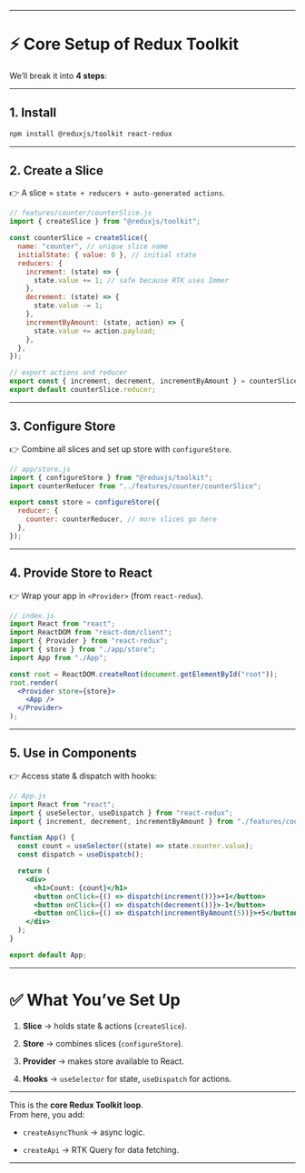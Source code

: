 

---

# ⚡ Core Setup of Redux Toolkit

We’ll break it into **4 steps**:

---

## **1. Install**

```bash
npm install @reduxjs/toolkit react-redux
```

---

## **2. Create a Slice**

👉 A slice = `state + reducers + auto-generated actions`.

```js
// features/counter/counterSlice.js
import { createSlice } from "@reduxjs/toolkit";

const counterSlice = createSlice({
  name: "counter", // unique slice name
  initialState: { value: 0 }, // initial state
  reducers: {
    increment: (state) => {
      state.value += 1; // safe because RTK uses Immer
    },
    decrement: (state) => {
      state.value -= 1;
    },
    incrementByAmount: (state, action) => {
      state.value += action.payload;
    },
  },
});

// export actions and reducer
export const { increment, decrement, incrementByAmount } = counterSlice.actions;
export default counterSlice.reducer;
```

---

## **3. Configure Store**

👉 Combine all slices and set up store with `configureStore`.

```js
// app/store.js
import { configureStore } from "@reduxjs/toolkit";
import counterReducer from "../features/counter/counterSlice";

export const store = configureStore({
  reducer: {
    counter: counterReducer, // more slices go here
  },
});
```

---

## **4. Provide Store to React**

👉 Wrap your app in `<Provider>` (from `react-redux`).

```jsx
// index.js
import React from "react";
import ReactDOM from "react-dom/client";
import { Provider } from "react-redux";
import { store } from "./app/store";
import App from "./App";

const root = ReactDOM.createRoot(document.getElementById("root"));
root.render(
  <Provider store={store}>
    <App />
  </Provider>
);
```

---

## **5. Use in Components**

👉 Access state & dispatch with hooks:

```jsx
// App.js
import React from "react";
import { useSelector, useDispatch } from "react-redux";
import { increment, decrement, incrementByAmount } from "./features/counter/counterSlice";

function App() {
  const count = useSelector((state) => state.counter.value);
  const dispatch = useDispatch();

  return (
    <div>
      <h1>Count: {count}</h1>
      <button onClick={() => dispatch(increment())}>+1</button>
      <button onClick={() => dispatch(decrement())}>-1</button>
      <button onClick={() => dispatch(incrementByAmount(5))}>+5</button>
    </div>
  );
}

export default App;
```

---

# ✅ What You’ve Set Up

1. **Slice** → holds state & actions (`createSlice`).
    
2. **Store** → combines slices (`configureStore`).
    
3. **Provider** → makes store available to React.
    
4. **Hooks** → `useSelector` for state, `useDispatch` for actions.
    

---

This is the **core Redux Toolkit loop**.  
From here, you add:

- `createAsyncThunk` → async logic.
    
- `createApi` → RTK Query for data fetching.
    

---
